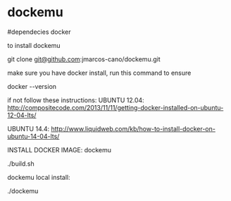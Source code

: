 # dockemu


#dependecies
docker

to install dockemu

git clone git@github.com:jmarcos-cano/dockemu.git


make sure you have docker install, run this command to ensure

docker --version


if not follow these instructions:
UBUNTU 12.04:
	http://compositecode.com/2013/11/11/getting-docker-installed-on-ubuntu-12-04-lts/

UBUNTU 14.4:
	http://www.liquidweb.com/kb/how-to-install-docker-on-ubuntu-14-04-lts/



INSTALL DOCKER IMAGE: dockemu

./build.sh


dockemu local install:

./dockemu